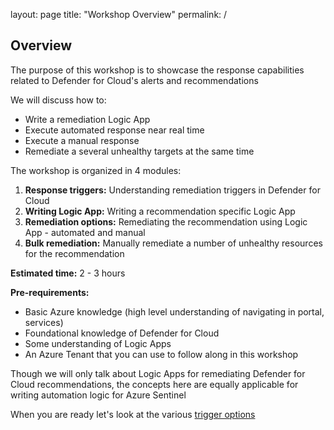 layout: page
title: "Workshop Overview"
permalink: / 

## Overview ##

The purpose of this workshop is to showcase the response capabilities related to Defender for Cloud's alerts and recommendations 

We will discuss how to:
* Write a remediation Logic App
* Execute automated response near real time
* Execute a manual response
* Remediate a several unhealthy targets at the same time

The workshop is organized in 4 modules:
1. **Response triggers:** Understanding remediation triggers in Defender for Cloud
2. **Writing Logic App:** Writing a recommendation specific Logic App
3. **Remediation options:** Remediating the recommendation using Logic App - automated and manual
4. **Bulk remediation:** Manually remediate a number of unhealthy resources for the recommendation  

**Estimated time:** 2 - 3 hours

**Pre-requirements:** 
* Basic Azure knowledge (high level understanding of navigating in portal, services)
* Foundational knowledge of Defender for Cloud
* Some understanding of Logic Apps 
* An Azure Tenant that you can use to follow along in this workshop

Though we will only talk about Logic Apps for remediating Defender for Cloud recommendations, the concepts here are equally applicable for writing automation logic for Azure Sentinel

When you are ready let's look at the various [trigger options](./Module%201%20-%20Recommendation%20triggers.md)

